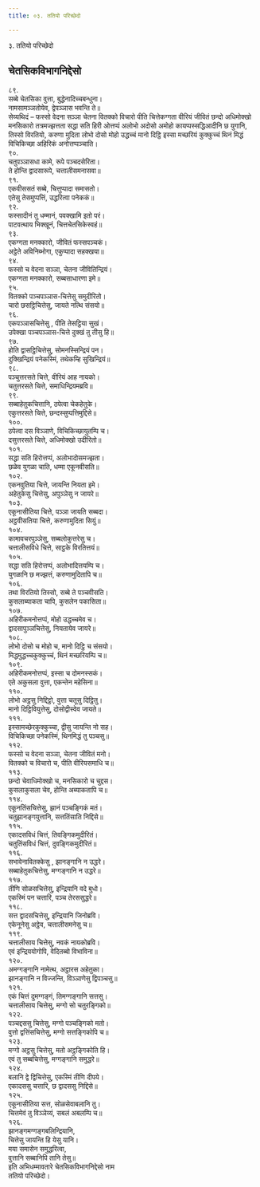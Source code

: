 ```yaml
---
title: ०३. ततियो परिच्छेदो

---
```

३. ततियो परिच्छेदो  


## चेतसिकविभागनिद्देसो

८९.  
सब्बे चेतसिका वुत्ता, बुद्धेनादिच्‍चबन्धुना।  
नामसामञ्‍ञतोयेव, द्वेपञ्‍ञास भवन्ति ते॥  
सेय्यथिदं – फस्सो वेदना सञ्‍ञा चेतना वितक्‍को विचारो पीति चित्तेकग्गता वीरियं जीवितं छन्दो अधिमोक्खो मनसिकारो तत्रमज्झत्तता सद्धा सति हिरी ओत्तप्पं अलोभो अदोसो अमोहो कायप्पस्सद्धिआदीनि छ युगानि, तिस्सो विरतियो, करुणा मुदिता लोभो दोसो मोहो उद्धच्‍चं मानो दिट्ठि इस्सा मच्छरियं कुक्‍कुच्‍चं थिनं मिद्धं विचिकिच्छा अहिरिकं अनोत्तप्पञ्‍चाति।  
९०.  
चतुपञ्‍ञासधा कामे, रूपे पञ्‍चदसेरिता।  
ते होन्ति द्वादसारूपे, चत्तालीसमनासवा॥  
९१.  
एकवीससतं सब्बे, चित्तुप्पादा समासतो।  
एतेसु तेसमुप्पत्तिं, उद्धरित्वा पनेककं॥  
९२.  
फस्सादीनं तु धम्मानं, पवक्खामि इतो परं।  
पाटवत्थाय भिक्खूनं, चित्तचेतसिकेस्वहं॥  
९३.  
एकग्गता मनक्‍कारो, जीवितं फस्सपञ्‍चकं।  
अट्ठेते अविनिब्भोगा, एकुप्पादा सहक्खया॥  
९४.  
फस्सो च वेदना सञ्‍ञा, चेतना जीवितिन्द्रियं।  
एकग्गता मनक्‍कारो, सब्बसाधारणा इमे॥  
९५.  
वितक्‍को पञ्‍चपञ्‍ञास-चित्तेसु समुदीरितो।  
चारो छसट्ठिचित्तेसु, जायते नत्थि संसयो॥  
९६.  
एकपञ्‍ञासचित्तेसु , पीति तेसट्ठिया सुखं।  
उपेक्खा पञ्‍चपञ्‍ञास-चित्ते दुक्खं तु तीसु हि॥  
९७.  
होति द्वासट्ठिचित्तेसु, सोमनस्सिन्द्रियं पन।  
दुक्खिन्द्रियं पनेकस्मिं, तथेकम्हि सुखिन्द्रियं॥  
९८.  
पञ्‍चुत्तरसते चित्ते, वीरियं आह नायको।  
चतुत्तरसते चित्ते, समाधिन्द्रियमब्रवि॥  
९९.  
सब्बाहेतुकचित्तानि, ठपेत्वा चेकहेतुके।  
एकुत्तरसते चित्ते, छन्दस्सुप्पत्तिमुद्दिसे॥  
१००.  
ठपेत्वा दस विञ्‍ञाणे, विचिकिच्छायुतम्पि च।  
दसुत्तरसते चित्ते, अधिमोक्खो उदीरितो॥  
१०१.  
सद्धा सति हिरोत्तप्पं, अलोभादोसमज्झता।  
छळेव युगळा चाति, धम्मा एकूनवीसति॥  
१०२.  
एकनवुतिया चित्ते, जायन्ति नियता इमे।  
अहेतुकेसु चित्तेसु, अपुञ्‍ञेसु न जायरे॥  
१०३.  
एकूनासीतिया चित्ते, पञ्‍ञा जायति सब्बदा।  
अट्ठवीसतिया चित्ते, करुणामुदिता सियुं॥  
१०४.  
कामावचरपुञ्‍ञेसु, सब्बलोकुत्तरेसु च।  
चत्तालीसविधे चित्ते, साट्ठके विरतित्तयं॥  
१०५.  
सद्धा सति हिरोत्तप्पं, अलोभादित्तयम्पि च।  
युगळानि छ मज्झत्तं, करुणामुदितापि च॥  
१०६.  
तथा विरतियो तिस्सो, सब्बे ते पञ्‍चवीसति।  
कुसलाब्याकता चापि, कुसलेन पकासिता॥  
१०७.  
अहिरीकमनोत्तप्पं, मोहो उद्धच्‍चमेव च।  
द्वादसापुञ्‍ञचित्तेसु, नियतायेव जायरे॥  
१०८.  
लोभो दोसो च मोहो च, मानो दिट्ठि च संसयो।  
मिद्धमुद्धच्‍चकुक्‍कुच्‍चं, थिनं मच्छरियम्पि च॥  
१०९.  
अहिरीकमनोत्तप्पं, इस्सा च दोमनस्सकं।  
एते अकुसला वुत्ता, एकन्तेन महेसिना॥  
११०.  
लोभो अट्ठसु निद्दिट्ठो, वुत्ता चतूसु दिट्ठितु।  
मानो दिट्ठिवियुत्तेसु, दोसोद्वीस्वेव जायते॥  
१११.  
इस्सामच्छेरकुक्‍कुच्‍चा, द्वीसु जायन्ति नो सह।  
विचिकिच्छा पनेकस्मिं, थिनमिद्धं तु पञ्‍चसु॥  
११२.  
फस्सो च वेदना सञ्‍ञा, चेतना जीवितं मनो।  
वितक्‍को च विचारो च, पीति वीरियसमाधि च॥  
११३.  
छन्दो चेवाधिमोक्खो च, मनसिकारो च चुद्दस।  
कुसलाकुसला चेव, होन्ति अब्याकतापि च॥  
११४.  
एकूनतिंसचित्तेसु, झानं पञ्‍चङ्गिकं मतं।  
चतुझानङ्गयुत्तानि, सत्ततिंसाति निद्दिसे॥  
११५.  
एकादसविधं चित्तं, तिवङ्गिकमुदीरितं।  
चतुतिंसविधं चित्तं, दुवङ्गिकमुदीरितं॥  
११६.  
सभावेनावितक्‍केसु , झानङ्गानि न उद्धरे।  
सब्बाहेतुकचित्तेसु, मग्गङ्गानि न उद्धरे॥  
११७.  
तीणि सोळसचित्तेसु, इन्द्रियानि वदे बुधो।  
एकस्मिं पन चत्तारि, पञ्‍च तेरससुद्धरे॥  
११८.  
सत्त द्वादसचित्तेसु, इन्द्रियानि जिनोब्रवि।  
एकेनूनेसु अट्ठेव, चत्तालीसमनेसु च॥  
११९.  
चत्तालीसाय चित्तेसु, नवकं नायकोब्रवि।  
एवं इन्द्रिययोगोपि, वेदितब्बो विभाविना॥  
१२०.  
अमग्गङ्गानि नामेत्थ, अट्ठारस अहेतुका।  
झानङ्गानि न विज्‍जन्ति, विञ्‍ञाणेसु द्विपञ्‍चसु॥  
१२१.  
एकं चित्तं दुमग्गङ्गं, तिमग्गङ्गानि सत्तसु।  
चत्तालीसाय चित्तेसु, मग्गो सो चतुरङ्गिको॥  
१२२.  
पञ्‍चद्दससु चित्तेसु, मग्गो पञ्‍चङ्गिको मतो।  
वुत्तो द्वत्तिंसचित्तेसु, मग्गो सत्तङ्गिकोपि च॥  
१२३.  
मग्गो अट्ठसु चित्तेसु, मतो अट्ठङ्गिकोति हि।  
एवं तु सब्बचित्तेसु, मग्गङ्गानि समुद्धरे॥  
१२४.  
बलानि द्वे द्विचित्तेसु, एकस्मिं तीणि दीपये।  
एकादससु चत्तारि, छ द्वादससु निद्दिसे॥  
१२५.  
एकूनासीतिया सत्त, सोळसेवाबलानि तु।  
चित्तमेवं तु विञ्‍ञेय्यं, सबलं अबलम्पि च॥  
१२६.  
झानङ्गमग्गङ्गबलिन्द्रियानि,  
चित्तेसु जायन्ति हि येसु यानि।  
मया समासेन समुद्धरित्वा,  
वुत्तानि सब्बानिपि तानि तेसु॥  
इति अभिधम्मावतारे चेतसिकविभागनिद्देसो नाम  
ततियो परिच्छेदो।  